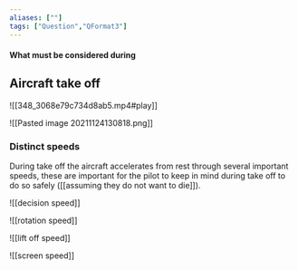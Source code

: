 ```yaml
---
aliases: [""]
tags: ["Question","QFormat3"]
---
```


#### What must be considered during
## Aircraft take off

![[348_3068e79c734d8ab5.mp4#play]]

![[Pasted image 20211124130818.png]]

### Distinct speeds
During take off the aircraft accelerates from rest through several important speeds, these are important for the pilot to keep in mind during take off to do so safely ([[assuming they do not want to die]]).

![[decision speed]]

![[rotation speed]]

![[lift off speed]]

![[screen speed]]